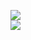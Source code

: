 [![](https://img.shields.io/badge/Made%20With-Github%20Spray-lightgrey.svg?style=for-the-badge&logo=github)](https://github.com/Annihil/github-spray#15801)  
[![](https://i.imgur.com/2DrTn0Z.gif)](https://github.com/Annihil/github-spray)